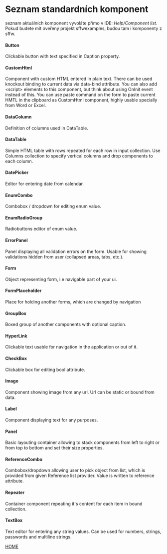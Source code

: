 # Seznam standardních komponent

seznam aktuálních komponent vyvoláte přímo v IDE: _Help/Component list_.
Pokud budete mít oveřený projekt sffwexamples, budou tam i komponenty z sffw.

#### Button

Clickable button with text specified in Caption property.

#### CustomHtml

Component with custom HTML entered in plain text. There can be used
knockout binding to current data via data-bind attribute. You can also
add &lt;script&gt; elements to this component, but think about using
OnInit event instead of this. You can use paste command on the form to
paste current HMTL in the clipboard as CustomHtml component, highly
usable specially from Word or Excel.

#### DataColumn

Definition of columns used in DataTable.

#### DataTable

Simple HTML table with rows repeated for each row in input collection.
Use Columns collection to specify vertical columns and drop components
to each column.

#### DatePicker

Editor for entering date from calendar.

#### EnumCombo

Combobox / dropdown for editing enum value.

#### EnumRadioGroup

Radiobuttons editor of enum value.

#### ErrorPanel

Panel displaying all validation errors on the form. Usable for showing
validations hidden from user (collapsed areas, tabs, etc.).

#### Form

Object representing form, i.e navigable part of your ui.

#### FormPlaceholder

Place for holding another forms, which are changed by navigation

#### GroupBox

Boxed group of another components with optional caption.

#### HyperLink

Clickable text usable for navigation in the application or out of it.

#### CheckBox

Clickable box for editing bool attribute.

#### Image

Component showing image from any url. Url can be static or bound from
data.

#### Label

Component displaying text for any purposes.

#### Panel

Basic layouting container allowing to stack components from left to
right or from top to bottom and set their size properties.

#### ReferenceCombo

Combobox/dropdown allowing user to pick object from list, which is
provided from given Reference list provider. Value is written to
reference attribute.

#### Repeater

Container component repeating it's content for each item in bound
collection.

#### TextBox

Text editor for entering any string values. Can be used for numbers,
strings, passwords and multiline strings.

[HOME](/index.md)
